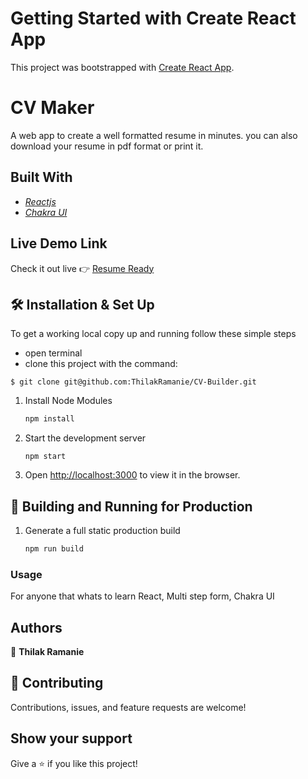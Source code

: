 # Getting Started with Create React App

This project was bootstrapped with [Create React App](https://github.com/facebook/create-react-app).

# CV Maker

A web app to create a well formatted resume in minutes. you can also download your resume in pdf format or print it.

## Built With

 - *[Reactjs](https://reactjs.org/)*
 - *[Chakra UI](https://chakra-ui.com/)*
 
## Live Demo Link

   Check it out live :point_right: [Resume Ready](https://cv-builder-react.netlify.app/)

## 🛠 Installation & Set Up
To get a working local copy up and running follow these simple steps

- open terminal
- clone this project with the command:

```
$ git clone git@github.com:ThilakRamanie/CV-Builder.git
```
1. Install Node Modules

   ```sh
   npm install
   ```

2. Start the development server

   ```
   npm start
   ```

3. Open [http://localhost:3000](http://localhost:3000) to view it in the browser.

## 🚀 Building and Running for Production

1. Generate a full static production build

   ```sh
   npm run build
   ```
### Usage
For anyone that whats to learn React, Multi step form, Chakra UI


## Authors

👤 **Thilak Ramanie**
 
## 🤝 Contributing

Contributions, issues, and feature requests are welcome!

## Show your support

Give a ⭐️ if you like this project!
